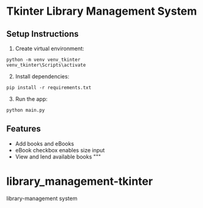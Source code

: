 # Tkinter Library Management System

## Setup Instructions

1. Create virtual environment:

```
python -m venv venv_tkinter
venv_tkinter\Scripts\activate
```

2. Install dependencies:

```
pip install -r requirements.txt
```

3. Run the app:

```
python main.py
```

## Features

- Add books and eBooks
- eBook checkbox enables size input
- View and lend available books
  """
# library_management-tkinter
library-management system
